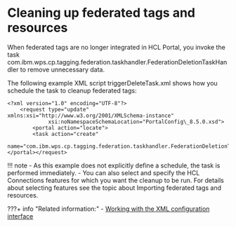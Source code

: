 # Cleaning up federated tags and resources

When federated tags are no longer integrated in HCL Portal, you invoke the task com.ibm.wps.cp.tagging.federation.taskhandler.FederationDeletionTaskHandler to remove unnecessary data.

The following example XML script triggerDeleteTask.xml shows how you schedule the task to cleanup federated tags:

```
<?xml version="1.0" encoding="UTF-8"?>
    <request type="update" xmlns:xsi="http://www.w3.org/2001/XMLSchema-instance"     
             xsi:noNamespaceSchemaLocation="PortalConfig\_8.5.0.xsd">
        <portal action="locate"> 
        <task action="create" 
              name="com.ibm.wps.cp.tagging.federation.taskhandler.FederationDeletionTaskHandler"/> 
</portal></request>

```

!!! note
    -   As this example does not explicitly define a schedule, the task is performed immediately.
    -   You can also select and specify the HCL Connections features for which you want the cleanup to be run. For details about selecting features see the topic about Importing federated tags and resources.


???+ info "Related information:"
    - [Working with the XML configuration interface](../../../../extend_dx/development_tools/portal_admin_tools/xml_config_interface/working_xml_config_interface/index.md)

